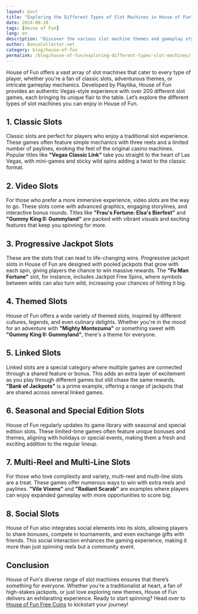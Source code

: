 ```yaml
---
layout: post  
title: "Exploring the Different Types of Slot Machines in House of Fun"  
date: 2024-08-28  
tags: [House of Fun]  
lang: en  
description: "Discover the various slot machine themes and gameplay styles available in House of Fun. Learn about classic slots, video slots, and more, along with tips on how to enjoy these games to the fullest."  
author: BonusCollector.net  
category: blog/house-of-fun  
permalink: /blog/house-of-fun/exploring-different-types-slot-machines/  
---
```


House of Fun offers a vast array of slot machines that cater to every type of player, whether you're a fan of classic slots, adventurous themes, or intricate gameplay mechanics. Developed by Playtika, House of Fun provides an authentic Vegas-style experience with over 200 different slot games, each bringing its unique flair to the table. Let’s explore the different types of slot machines you can enjoy in House of Fun.

## 1. **Classic Slots**
Classic slots are perfect for players who enjoy a traditional slot experience. These games often feature simple mechanics with three reels and a limited number of paylines, evoking the feel of the original casino machines. Popular titles like **"Vegas Classic Link"** take you straight to the heart of Las Vegas, with mini-games and sticky wild spins adding a twist to the classic format.

## 2. **Video Slots**
For those who prefer a more immersive experience, video slots are the way to go. These slots come with advanced graphics, engaging storylines, and interactive bonus rounds. Titles like **"Frau's Fortune: Elsa's Bierfest"** and **"Gummy King II: Gummyland"** are packed with vibrant visuals and exciting features that keep you spinning for more.

## 3. **Progressive Jackpot Slots**
These are the slots that can lead to life-changing wins. Progressive jackpot slots in House of Fun are designed with pooled jackpots that grow with each spin, giving players the chance to win massive rewards. The **"Fu Man Fortune"** slot, for instance, includes Jackpot Free Spins, where symbols between wilds can also turn wild, increasing your chances of hitting it big.

## 4. **Themed Slots**
House of Fun offers a wide variety of themed slots, inspired by different cultures, legends, and even culinary delights. Whether you're in the mood for an adventure with **"Mighty Montezuma"** or something sweet with **"Gummy King II: Gummyland"**, there's a theme for everyone.

## 5. **Linked Slots**
Linked slots are a special category where multiple games are connected through a shared feature or bonus. This adds an extra layer of excitement as you play through different games but still chase the same rewards. **"Bank of Jackpots"** is a prime example, offering a range of jackpots that are shared across several linked games.

## 6. **Seasonal and Special Edition Slots**
House of Fun regularly updates its game library with seasonal and special edition slots. These limited-time games often feature unique bonuses and themes, aligning with holidays or special events, making them a fresh and exciting addition to the regular lineup.

## 7. **Multi-Reel and Multi-Line Slots**
For those who love complexity and variety, multi-reel and multi-line slots are a treat. These games offer numerous ways to win with extra reels and paylines. **"Vile Vixens"** and **"Radiant Scarab"** are examples where players can enjoy expanded gameplay with more opportunities to score big.

## 8. **Social Slots**
House of Fun also integrates social elements into its slots, allowing players to share bonuses, compete in tournaments, and even exchange gifts with friends. This social interaction enhances the gaming experience, making it more than just spinning reels but a community event.

## Conclusion
House of Fun's diverse range of slot machines ensures that there’s something for everyone. Whether you're a traditionalist at heart, a fan of high-stakes jackpots, or just love exploring new themes, House of Fun delivers an exhilarating experience. Ready to start spinning? Head over to [House of Fun Free Coins](https://bonuscollector.net/house-of-fun-free-coins/) to kickstart your journey!